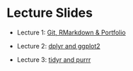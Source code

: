 # Lecture Slides

-   Lecture 1: [Git, RMarkdown & Portfolio](lecture/lec1.html)

-   Lecture 2: [dplyr and
    ggplot2](https://issactoast.github.io/predictivemodeling-with-r/lecture/lec2.html)

-   Lecture 3: [tidyr and
    purrr](https://issactoast.github.io/predictivemodeling-with-r/lecture/lec3.html)
